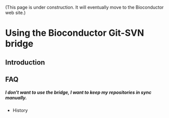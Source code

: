 (This page is under construction. It will eventually move to the Bioconductor web site.)

# Using the Bioconductor Git-SVN bridge

## Introduction

## FAQ

##### I don't want to use the bridge, I want to keep my repositories in sync manually.

##### 

* History
